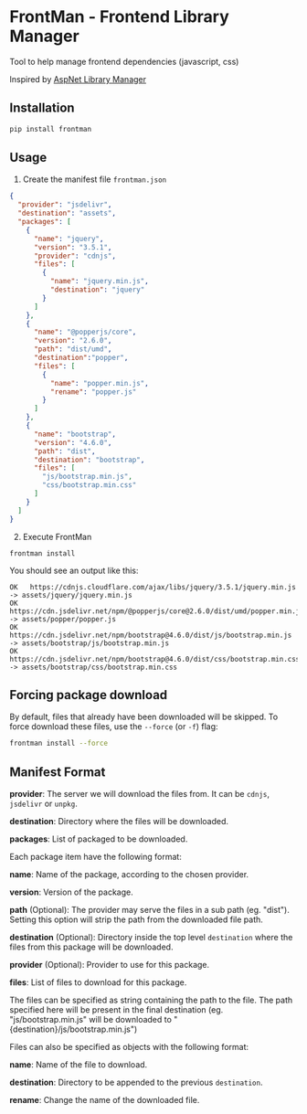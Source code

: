 # FrontMan - Frontend Library Manager

Tool to help manage frontend dependencies (javascript, css)

Inspired by [AspNet Library Manager](https://github.com/aspnet/LibraryManager)

## Installation

```sh
pip install frontman
```

## Usage

1. Create the manifest file `frontman.json`

```json
{
  "provider": "jsdelivr",
  "destination": "assets",
  "packages": [
    {
      "name": "jquery",
      "version": "3.5.1",
      "provider": "cdnjs",
      "files": [
        {
          "name": "jquery.min.js",
          "destination": "jquery"
        }
      ]
    },
    {
      "name": "@popperjs/core",
      "version": "2.6.0",
      "path": "dist/umd",
      "destination":"popper",
      "files": [
        {
          "name": "popper.min.js",
          "rename": "popper.js"
        }
      ]
    },
    {
      "name": "bootstrap",
      "version": "4.6.0",
      "path": "dist",
      "destination": "bootstrap",
      "files": [
        "js/bootstrap.min.js",
        "css/bootstrap.min.css"
      ]
    }
  ]
}
```

2. Execute FrontMan

```shell
frontman install
```

You should see an output like this:

```
OK   https://cdnjs.cloudflare.com/ajax/libs/jquery/3.5.1/jquery.min.js -> assets/jquery/jquery.min.js
OK   https://cdn.jsdelivr.net/npm/@popperjs/core@2.6.0/dist/umd/popper.min.js -> assets/popper/popper.js
OK   https://cdn.jsdelivr.net/npm/bootstrap@4.6.0/dist/js/bootstrap.min.js -> assets/bootstrap/js/bootstrap.min.js
OK   https://cdn.jsdelivr.net/npm/bootstrap@4.6.0/dist/css/bootstrap.min.css -> assets/bootstrap/css/bootstrap.min.css
```

## Forcing package download

By default, files that already have been downloaded will be skipped. To force download these files, use the `--force` (or `-f`) flag:

```sh
frontman install --force
```

## Manifest Format

**provider**: The server we will download the files from. It can be `cdnjs`, `jsdelivr` or `unpkg`.

**destination**: Directory where the files will be downloaded.

**packages**: List of packaged to be downloaded.

Each package item have the following format:

**name**: Name of the package, according to the chosen provider.

**version**: Version of the package.

**path** (Optional): The provider may serve the files in a sub path (eg. "dist"). Setting this option will strip the path from the downloaded file path.

**destination** (Optional): Directory inside the top level `destination` where the files from this package will be downloaded.

**provider** (Optional): Provider to use for this package.

**files**: List of files to download for this package.

The files can be specified as string containing the path to the file. The path specified here will be present in the final destination (eg. "js/bootstrap.min.js" will be downloaded to "{destination}/js/bootstrap.min.js")

Files can also be specified as objects with the following format:

**name**: Name of the file to download.

**destination**: Directory to be appended to the previous `destination`.

**rename**: Change the name of the downloaded file.
